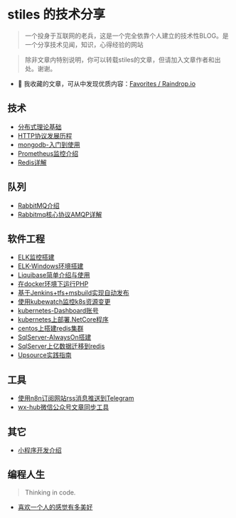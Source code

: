 # stiles 的技术分享

> 一个投身于互联网的老兵，这是一个完全依靠个人建立的技术性BLOG。是一个分享技术见闻，知识，心得经验的网站

> 除非文章内特别说明，你可以转载stiles的文章，但请加入文章作者和出处。谢谢。

<!-- - 🐦 我的 Twitter，分享效率方法 🪄、优质文章 📑、编程知识 🎹、实用工具 🛠️：[stiles](https://twitter.com/stiles) -->
- 📘 我收藏的文章，可从中发现优质内容：[Favorites / Raindrop.io](https://raindrop.io/stiles/-24376480)

<!-- ## Hello World

> 打开计算机编程这扇大门。

*   -->

## 技术

- [分布式理论基础](docs/java/分布式理论基础.md)
- [HTTP协议发展历程](docs/java/HTTP协议发展历程.md)
- [mongodb-入门到使用](docs/java/mongodb-入门到使用.md)
- [Prometheus监控介绍](docs/java/Prometheus监控介绍.md)
- [Redis详解](docs/java/Redis详解.md)

## 队列

- [RabbitMQ介绍](docs/rabbitmq/RabbitMQ介绍.md)
- [Rabbitmq核心协议AMQP详解](docs/rabbitmq/Rabbitmq核心协议AMQP详解.md)

## 软件工程

- [ELK监控搭建](docs/engineering/ELK监控搭建.md)
- [ELK-Windows环境搭建](docs/engineering/ELK-Windows环境搭建.md)
- [Liquibase简单介绍与使用](docs/engineering/Liquibase简单介绍与使用.md)
- [在docker环境下运行PHP](docs/engineering/在docker环境下运行PHP.md)
- [基于Jenkins+tfs+msbuild实现自动发布](docs/engineering/基于Jenkins+tfs+msbuild实现自动发布.md)
- [使用kubewatch监控k8s资源变更](docs/engineering/使用kubewatch监控k8s资源变更.md)
- [kubernetes-Dashboard账号](docs/engineering/kubernetes-Dashboard账号.md)
- [kubernetes上部署.NetCore程序](docs/engineering/kubernetes上部署.NetCore程序.md)
- [centos上搭建redis集群](docs/engineering/centos上搭建redis集群.md)
- [SqlServer-AlwaysOn搭建](docs/engineering/SqlServer-AlwaysOn搭建.md)
- [SqlServer上亿数据迁移到redis](docs/engineering/SqlServer上亿数据迁移到redis.md)
- [Upsource实践指南](docs/engineering/Upsource实践指南.md)

## 工具

- [使用n8n订阅网站rss消息推送到Telegram](docs/tools/使用n8n订阅网站rss消息推送到Telegram.md)
- [wx-hub微信公众号文章同步工具](docs/tools/wx-hub微信公众号文章同步工具.md)

## 其它

- [小程序开发介绍](docs/other/小程序开发介绍.md)

## 编程人生

> Thinking in code.
- [喜欢一个人的感觉有多美好](docs/thinking/喜欢一个人的感觉有多美好.md)

